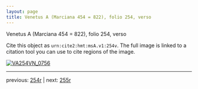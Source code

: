 ```yaml
---
layout: page
title: Venetus A (Marciana 454 = 822), folio 254, verso
---
```


Venetus A (Marciana 454 = 822), folio 254, verso

Cite this object as `urn:cite2:hmt:msA.v1:254v`.  The full image is linked to a citation tool you can use to cite regions of the image.

[![VA254VN_0756](http://www.homermultitext.org/iipsrv?IIIF=/project/homer/pyramidal/deepzoom/hmt/vaimg/2017a/VA254VN_0756.tif/full/800,/0/default.jpg)](http://www.homermultitext.org/ict2/?urn=urn:cite2:hmt:vaimg.2017a:VA254VN_0756) 

---

previous:  [254r](../254r/) | next: [255r](../255r/)